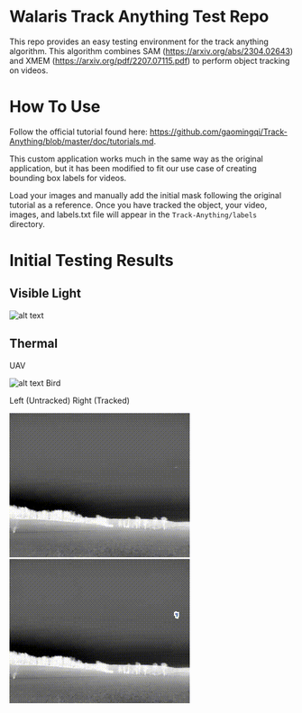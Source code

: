 # Walaris Track Anything Test Repo

This repo provides an easy testing environment for the track anything algorithm. This algorithm combines SAM (https://arxiv.org/abs/2304.02643) and XMEM (https://arxiv.org/pdf/2207.07115.pdf) to perform object tracking on videos.

# How To Use

Follow the official tutorial found here: https://github.com/gaomingqi/Track-Anything/blob/master/doc/tutorials.md.

This custom application works much in the same way as the original application, but it has been modified to fit our use case of creating bounding box labels for videos.

Load your images and manually add the initial mask following the original tutorial as a reference. Once you have tracked the object, your video, images, and labels.txt file will appear in the `Track-Anything/labels` directory.

# Initial Testing Results

## Visible Light
![alt text](https://github.com/GraysonWalaris/track_anything_testing/blob/main/test_results/multi_mask_tracking.gif)

## Thermal
UAV

![alt text](https://github.com/GraysonWalaris/track_anything_testing/blob/main/test_results/thermal_uav_tracking.gif)
Bird

Left (Untracked)                 Right (Tracked)

![alt text](https://github.com/GraysonWalaris/track_anything_testing/blob/main/test_results/thermal_bird_11.gif)
![alt text](https://github.com/GraysonWalaris/track_anything_testing/blob/main/test_results/thermal_bird_11_tracking.gif)

